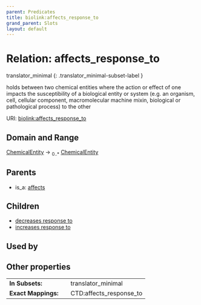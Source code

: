 ```yaml
---
parent: Predicates
title: biolink:affects_response_to
grand_parent: Slots
layout: default
---
```


# Relation: affects_response_to

translator_minimal
{: .translator_minimal-subset-label }


holds between two chemical entities where the action or effect of one impacts the susceptibility of a biological entity or system (e.g. an organism, cell, cellular component, macromolecular machine mixin, biological or pathological process) to the other

URI: [biolink:affects_response_to](https://w3id.org/biolink/vocab/affects_response_to)

## Domain and Range

[ChemicalEntity](ChemicalEntity.md) ->  <sub>0..\*</sub> [ChemicalEntity](ChemicalEntity.md)

## Parents

 *  is_a: [affects](affects.md)

## Children

 *  [decreases response to](decreases_response_to.md)
 *  [increases response to](increases_response_to.md)

## Used by


## Other properties

|  |  |  |
| --- | --- | --- |
| **In Subsets:** | | translator_minimal |
| **Exact Mappings:** | | CTD:affects_response_to |

